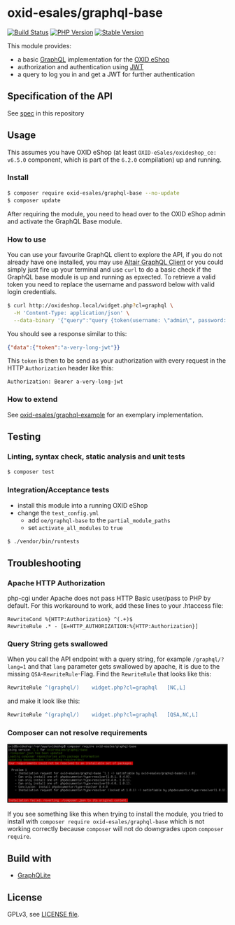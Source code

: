 # oxid-esales/graphql-base

[![Build Status](https://img.shields.io/travis/com/OXID-eSales/graphql-base-module/master.svg?style=for-the-badge&logo=travis)](https://travis-ci.com/OXID-eSales/graphql-base-module) [![PHP Version](https://img.shields.io/packagist/php-v/oxid-esales/graphql-base.svg?style=for-the-badge)](https://github.com/oxid-esales/graphql-base-module) [![Stable Version](https://img.shields.io/packagist/v/oxid-esales/graphql-base.svg?style=for-the-badge&label=latest)](https://packagist.org/packages/oxid-esales/graphql-base)

This module provides:
- a basic [GraphQL](https://www.graphql.org) implementation for the [OXID eShop](https://www.oxid-esales.com/)
- authorization and authentication using [JWT](https://jwt.io)
- a query to log you in and get a JWT for further authentication

## Specification of the API

See [spec](docs/SPECIFICATION.md) in this repository

## Usage

This assumes you have OXID eShop (at least `OXID-eSales/oxideshop_ce: v6.5.0` component, which is part of the `6.2.0` compilation) up and running.

### Install

```bash
$ composer require oxid-esales/graphql-base --no-update
$ composer update
```

After requiring the module, you need to head over to the OXID eShop admin and
activate the GraphQL Base module.

### How to use

You can use your favourite GraphQL client to explore the API, if you do not
already have one installed, you may use [Altair GraphQL Client](https://altair.sirmuel.design/) or
you could simply just fire up your terminal and use `curl` to do a basic check
if the GraphQL base module is up and running as epxected. To retrieve a valid
token you need to replace the username and password below with valid login
credentials.

```bash
$ curl http://oxideshop.local/widget.php?cl=graphql \
  -H 'Content-Type: application/json' \
  --data-binary '{"query":"query {token(username: \"admin\", password: \"admin\")}"}'
```

You should see a response similar to this:

```json
{"data":{"token":"a-very-long-jwt"}}
```

This `token` is then to be send as your authorization with every request in the
HTTP `Authorization` header like this:

```
Authorization: Bearer a-very-long-jwt
```

### How to extend

See [oxid-esales/graphql-example](https://github.com/OXID-eSales/graphql-example-module) for an exemplary implementation.

## Testing

### Linting, syntax check, static analysis and unit tests

```bash
$ composer test
```

### Integration/Acceptance tests

- install this module into a running OXID eShop
- change the `test_config.yml`
  - add `oe/graphql-base` to the `partial_module_paths`
  - set `activate_all_modules` to `true`

```bash
$ ./vendor/bin/runtests
```

## Troubleshooting

### Apache HTTP Authorization

php-cgi under Apache does not pass HTTP Basic user/pass to PHP by default.
For this workaround to work, add these lines to your .htaccess file:

```
RewriteCond %{HTTP:Authorization} ^(.+)$
RewriteRule .* - [E=HTTP_AUTHORIZATION:%{HTTP:Authorization}]
```

### Query String gets swallowed

When you call the API endpoint with a query string, for example `/graphql/?lang=1` and that `lang` parameter gets swallowed by apache, it is due to the missing `QSA`-`RewriteRule`-Flag. Find the `RewriteRule` that looks like this:

```apache
RewriteRule ^(graphql/)    widget.php?cl=graphql   [NC,L]
```

and make it look like this:

```apache
RewriteRule ^(graphql/)    widget.php?cl=graphql   [QSA,NC,L]
```

### Composer can not resolve requirements

![Composer Problem](composer-problem.jpg)

If you see something like this when trying to install the module, you tried to
install with `composer require oxid-esales/graphql-base` which is not working
correctly because `composer` will not do downgrades upon `composer require`.

## Build with

- [GraphQLite](https://graphqlite.thecodingmachine.io/)

## License

GPLv3, see [LICENSE file](LICENSE).
